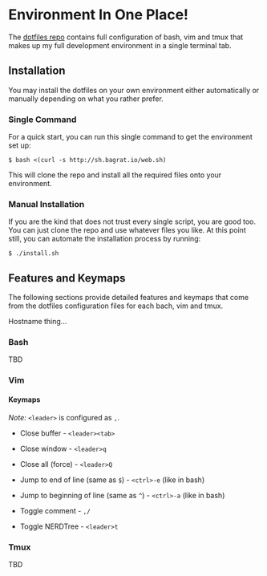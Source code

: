 Environment In One Place!
=========================

The [dotfiles repo](https://github.com/bagrat/dotfiles) contains full configuration of bash, vim and tmux that makes
up my full development environment in a single terminal tab.

## Installation

You may install the dotfiles on your own environment either automatically or
manually depending on what you rather prefer.

### Single Command

For a quick start, you can run this single command to get the environment set
up:

```
$ bash <(curl -s http://sh.bagrat.io/web.sh)
```

This will clone the repo and install all the required files onto your
environment.

### Manual Installation

If you are the kind that does not trust every single script, you are good too.
You can just clone the repo and use whatever files you like. At this point
still, you can automate the installation process by running:

```
$ ./install.sh
```

## Features and Keymaps

The following sections provide detailed features and keymaps that come from the
dotfiles configuration files for each bach, vim and tmux.

Hostname thing...

### Bash

TBD

### Vim

#### Keymaps

*Note:* `<leader>` is configured as `,`.

* Close buffer - `<leader><tab>`
* Close window - `<leader>q`
* Close all (force) - `<leader>Q`

* Jump to end of line (same as `$`) - `<ctrl>-e` (like in bash)
* Jump to beginning of line (same as `^`) - `<ctrl>-a` (like in bash)

* Toggle comment - `,/`

* Toggle NERDTree - `<leader>t`

### Tmux

TBD
